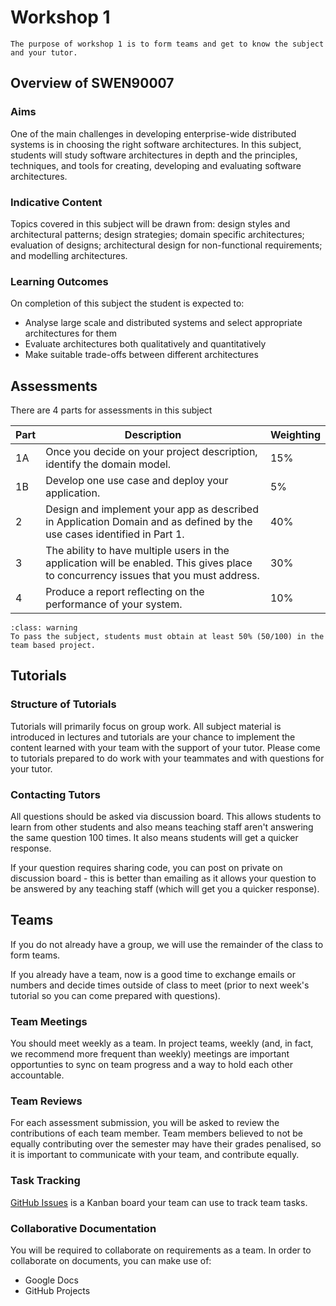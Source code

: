 # Workshop 1

```{admonition} Today's Workshop
The purpose of workshop 1 is to form teams and get to know the subject and your tutor.
```

## Overview of SWEN90007

### Aims

One of the main challenges in developing enterprise-wide distributed systems is in choosing the right software architectures. In this subject, students will study software architectures in depth and the principles, techniques, and tools for creating, developing and evaluating software architectures.

### Indicative Content

Topics covered in this subject will be drawn from: design styles and architectural patterns; design strategies; domain specific architectures; evaluation of designs; architectural design for non-functional requirements; and modelling architectures.

### Learning Outcomes

On completion of this subject the student is expected to:

- Analyse large scale and distributed systems and select appropriate architectures for them
- Evaluate architectures both qualitatively and quantitatively
- Make suitable trade-offs between different architectures

## Assessments

There are 4 parts for assessments in this subject

| Part | Description | Weighting |
|--|--|--|
| 1A | Once you decide on your project description, identify the domain model. | 15% |
| 1B | Develop one use case and deploy your application. | 5% |
| 2 | Design and implement your app as described in Application Domain and as defined by the use cases identified in Part 1. | 40% |
| 3 | The ability to have multiple users in the application will be enabled. This gives place to concurrency issues that you must address. | 30% |
| 4 | Produce a report reflecting on the performance of your system. | 10% |

```{admonition} Hurdle requirement
:class: warning
To pass the subject, students must obtain at least 50% (50/100) in the team based project.
```

## Tutorials

### Structure of Tutorials

Tutorials will primarily focus on group work. All subject material is introduced in lectures and tutorials are your chance to implement the content learned with your team with the support of your tutor. Please come to tutorials prepared to do work with your teammates and with questions for your tutor.

### Contacting Tutors
  
All questions should be asked via discussion board. This allows students to learn from other students and also means teaching staff aren't answering the same question 100 times. It also means students will get a quicker response.

If your question requires sharing code, you can post on private on discussion board - this is better than emailing as it allows your question to be answered by any teaching staff (which will get you a quicker response).

## Teams

If you do not already have a group, we will use the remainder of the class to form teams.

If you already have a team, now is a good time to exchange emails or numbers and decide times outside of class to meet (prior to next week's tutorial so you can come prepared with questions).

### Team Meetings

You should meet weekly as a team. In project teams, weekly (and, in fact, we recommend more frequent than weekly) meetings are important opportunties to sync on team progress and a way to hold each other accountable.

### Team Reviews

For each assessment submission, you will be asked to review the contributions of each team member. Team members believed to not be equally contributing over the semester may have their grades penalised, so it is important to communicate with your team, and contribute equally.

### Task Tracking

[GitHub Issues](https://github.com/features/issues) is a Kanban board your team can use to track team tasks.

### Collaborative Documentation

You will be required to collaborate on requirements as a team. In order to collaborate on documents, you can make use of:

- Google Docs
- GitHub Projects
